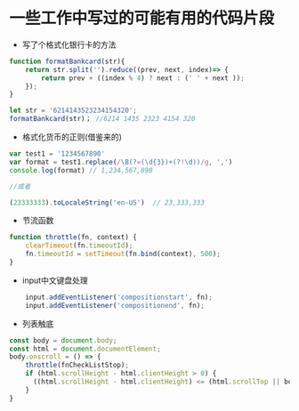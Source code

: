 # 一些工作中写过的可能有用的代码片段

* 写了个格式化银行卡的方法
```javascript
function formatBankcard(str){
    return str.split('').reduce((prev, next, index)=> {
        return prev + ((index % 4) ? next : (' ' + next ));
    });
}

let str = '6214143523234154320';
formatBankcard(str)； //6214 1435 2323 4154 320
```

* 格式化货币的正则(借鉴来的)
```javascript
var test1 = '1234567890'
var format = test1.replace(/\B(?=(\d{3})+(?!\d))/g, ',')
console.log(format) // 1,234,567,890

//或者

(23333333).toLocaleString('en-US')  // 23,333,333
```

* 节流函数
```javascript
function throttle(fn, context) {
    clearTimeout(fn.timeoutId);
    fn.timeoutId = setTimeout(fn.bind(context), 500);
}
```

* input中文键盘处理
```javascript
    input.addEventListener('compositionstart', fn);
    input.addEventListener('compositionend', fn);
```

* 列表触底
```javascript
const body = document.body;
const html = document.documentElement;
body.onscroll = () => {
    throttle(fnCheckListStop);
    if (html.scrollHeight - html.clientHeight > 0) {
      ((html.scrollHeight - html.clientHeight) <= (html.scrollTop || body.scrollTop)) && fnCheckListTouchBottom;
    }
}
```




